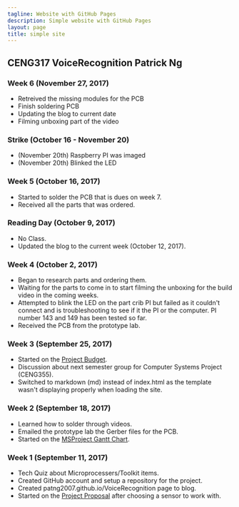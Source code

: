 ```yaml
---
tagline: Website with GitHub Pages
description: Simple website with GitHub Pages
layout: page
title: simple site
---
```


CENG317 VoiceRecognition Patrick Ng
-------------
### Week 6 (November 27, 2017)

* Retreived the missing modules for the PCB
* Finish soldering PCB
* Updating the blog to current date
* Filming unboxing part of the video

### Strike (October 16 - November 20)

* (November 20th) Raspberry PI was imaged
* (November 20th) Blinked the LED 

### Week 5 (October 16, 2017)

* Started to solder the PCB that is dues on week 7. 
* Received all the parts that was ordered.

### Reading Day (October 9, 2017)

* No Class. 
* Updated the blog to the current week (October 12, 2017).

### Week 4 (October 2, 2017)

* Began to research parts and ordering them. 
* Waiting for the parts to come in to start filming the unboxing for the build video in the coming weeks. 
* Attempted to blink the LED on the part crib PI but failed as it couldn't connect and is troubleshooting to see if it the PI or the computer. PI number 143 and 149 has been tested so far. 
* Received the PCB from the prototype lab.

### Week 3 (September 25, 2017)

* Started on the [Project Budget](https://github.com/patng2007/VoiceRecognition/blob/master/documentation/CENG317%20Budget.xlsx).
* Discussion about next semester group for Computer Systems Project (CENG355).
* Switched to markdown (md) instead of index.html as the template wasn't displaying properly when loading the site. 

### Week 2 (September 18, 2017)

* Learned how to solder through videos.
* Emailed the prototype lab the Gerber files for the PCB.
* Started on the [MSProject Gantt Chart](https://github.com/patng2007/VoiceRecognition/blob/master/documentation/Project_Schedule.pdf).

### Week 1 (September 11, 2017)

* Tech Quiz about Microprocessers/Toolkit items.
* Created GitHub account and setup a repository for the project.
* Created patng2007.github.io/VoiceRecognition page to blog.
* Started on the [Project Proposal](https://github.com/patng2007/VoiceRecognition/blob/master/documentation/ProposalContentStudentNameRev02.xlsx) after choosing a sensor to work with. 




